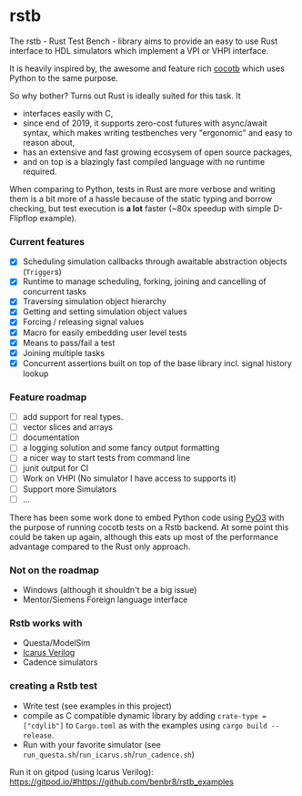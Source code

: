 # rstb
The rstb - Rust Test Bench - library aims to provide an easy to use Rust interface to HDL simulators which implement a VPI or VHPI interface.

It is heavily inspired by, the awesome and feature rich [cocotb](https://github.com/cocotb/cocotb) which uses Python to the same purpose.

So why bother? Turns out Rust is ideally suited for this task. It
* interfaces easily with C,
* since end of 2019, it supports zero-cost futures with async/await syntax, which makes writing testbenches very "ergonomic" and easy to reason about,
* has an extensive and fast growing ecosysem of open source packages,
* and on top is a blazingly fast compiled language with no runtime required.

When comparing to Python, tests in Rust are more verbose and writing them is a bit more of a hassle because of the static typing and borrow checking, but test execution is **a lot** faster (~80x speedup with simple D-Flipflop example).

### Current features
- [x] Scheduling simulation callbacks through awaitable abstraction objects (`Trigger`s)
- [x] Runtime to manage scheduling, forking, joining and cancelling of concurrent tasks
- [x] Traversing simulation object hierarchy
- [x] Getting and setting simulation object values
- [x] Forcing / releasing signal values
- [x] Macro for easily embedding user level tests
- [x] Means to pass/fail a test
- [x] Joining multiple tasks
- [x] Concurrent assertions built on top of the base library incl. signal history lookup

### Feature roadmap
- [ ] add support for real types.
- [ ] vector slices and arrays
- [ ] documentation
- [ ] a logging solution and some fancy output formatting
- [ ] a nicer way to start tests from command line
- [ ] junit output for CI
- [ ] Work on VHPI (No simulator I have access to supports it)
- [ ] Support more Simulators
- [ ] ...

There has been some work done to embed Python code using [PyO3](https://github.com/PyO3/pyo3) with the purpose of running cocotb tests on a Rstb backend. At some point this could be taken up again, although this eats up most of the performance advantage compared to the Rust only approach.

### Not on the roadmap
* Windows (although it shouldn't be a big issue)
* Mentor/Siemens Foreign language interface

### Rstb works with
* Questa/ModelSim
* [Icarus Verilog](https://github.com/steveicarus/iverilog)
* Cadence simulators

### creating a Rstb test
* Write test (see examples in this project)
* compile as C compatible dynamic library by adding `crate-type = ["cdylib"]` to `Cargo.toml` as with the examples using `cargo build --release`.
* Run with your favorite simulator (see `run_questa.sh`/`run_icarus.sh`/`run_cadence.sh`)

Run it on gitpod (using Icarus Verilog): https://gitpod.io/#https://github.com/benbr8/rstb_examples
